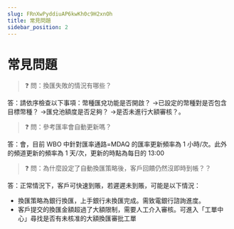 ```yaml
---
slug: FRnXwPyddiuAP6kwKh0c9H2xnOh
title: 常見問題
sidebar_position: 2
---
```



# 常見問題


> ❓ 問：換匯失敗的情況有哪些？


答：請依序檢查以下事項：幣種匯兌功能是否開啟？ →已設定的幣種對是否包含目標幣種？ →匯兌池額度是否足夠？ →是否未進行大額審核？。


> ❓ 問：參考匯率會自動更新嗎？


答：會，目前 WBO 中針對匯率通路=MDAQ 的匯率更新頻率為 1 小時/次。此外的頻道更新的頻率為 1 天/次，更新的時點為每日的 13:00


> ❓ 問：為什麼設定了自動換匯策略後，客戶回饋仍然沒即時到帳？？


答：正常情況下，客戶可快速到賬，若遲遲未到賬，可能是以下情況：

- 換匯策略為銀行換匯，上手銀行未換匯完成。需致電銀行諮詢進度。
- 客戶提交的換匯金額超過了大額限制，需要人工介入審核。可進入「工單中心」尋找是否有未核准的大額換匯審批工單
